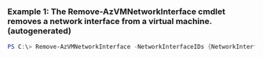 ### Example 1: The Remove-AzVMNetworkInterface cmdlet removes a network interface from a virtual machine. (autogenerated)
```powershell
PS C:\> Remove-AzVMNetworkInterface -NetworkInterfaceIDs {NetworkInterfaceIDs} -VM $VirtualMachine
```

